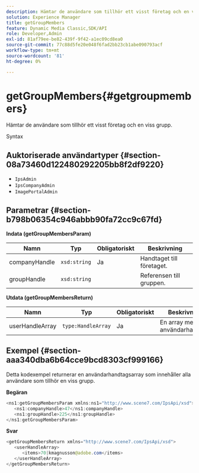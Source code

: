 ```yaml
---
description: Hämtar de användare som tillhör ett visst företag och en viss grupp.
solution: Experience Manager
title: getGroupMembers
feature: Dynamic Media Classic,SDK/API
role: Developer,Admin
exl-id: 81af79ee-be82-439f-9f42-a1ec09cd8ea0
source-git-commit: 77c88d5fe20e048f6fad2bb23cb1abe090793acf
workflow-type: tm+mt
source-wordcount: '81'
ht-degree: 0%

---
```


# getGroupMembers{#getgroupmembers}

Hämtar de användare som tillhör ett visst företag och en viss grupp.

Syntax

## Auktoriserade användartyper {#section-08a73460d122480292205bb8f2df9220}

* `IpsAdmin`
* `IpsCompanyAdmin`
* `ImagePortalAdmin`

## Parametrar {#section-b798b06354c946abbb90fa72cc9c67fd}

**Indata (getGroupMembersParam)**

| Namn | Typ | Obligatoriskt | Beskrivning |
|---|---|---|---|
| companyHandle | `xsd:string` | Ja | Handtaget till företaget. |
| groupHandle | `xsd:string` |  | Referensen till gruppen. |

**Utdata (getGroupMembersReturn)**

| Namn | Typ | Obligatoriskt | Beskrivning |
|---|---|---|---|
| userHandleArray | `type:HandleArray` | Ja | En array med användarhandtag. |

## Exempel {#section-aaa340dba6b64cce9bcd8303cf999166}

Detta kodexempel returnerar en användarhandtagsarray som innehåller alla användare som tillhör en viss grupp.

**Begäran**

```java
<ns1:getGroupMembersParam xmlns:ns1="http://www.scene7.com/IpsApi/xsd">
   <ns1:companyHandle>47</ns1:companyHandle>
   <ns1:groupHandle>225</ns1:groupHandle>
</ns1:getGroupMembersParam>
```

**Svar**

```java
<getGroupMembersReturn xmlns="http://www.scene7.com/IpsApi/xsd">
   <userHandleArray>
      <items>70|kmagnusson@adobe.com</items>
   </userHandleArray>
</getGroupMembersReturn>
```
